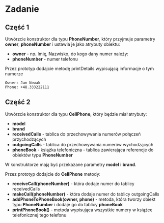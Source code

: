 # Zadanie

Część 1
---

Utwórzcie konstruktor dla typu **PhoneNumber**, który przyjmuje parametry **owner**, **phoneNumber** i ustawia je jako atrybuty obiektu:
- **owner** - np. Imię, Nazwisko, do kogo dany numer należy:
- **phoneNumber** - numer telefonu

Przez prototyp dodajcie metodę printDetails wypisującą informacje o tym numerze

```
Owner: Jan Nowak
Phone: +48.333222111
```


Część 2
---

Utwórzcie konstruktor dla typu **CellPhone**, który będzie miał atrybuty:
- **model**
- **brand**
- **receivedCalls** - tablica do przechowywania numerów połączeń przychodzących
- **outgoingCalls** - tablica do przechowywania numerów wychodzących
- **phoneBook** - książka telefoniczna - tablica zawierająca referencje do obiektów typu **PhoneNumber**

W konstruktorze mają być przekazane parametry **model** i **brand**.

Przez prototyp dodajcie do **CellPhone** metody:
- **receiveCall(phoneNumber)** - która dodaje numer do tablicy receivedCalls
- **makeCall(phoneNumber)** - która dodaje numer do tablicy outgoingCalls
- **addPhoneToPhoneBook(owner, phone)** - metoda, która tworzy obiekt typu **PhoneNumber** i dodaje go do tablicy **phoneBook**
- **printPhoneBook()** - metoda wypisująca wszystkie numery w książce telefonicznej tego telefonu

